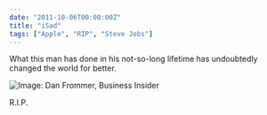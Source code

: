 ```yaml
---
date: "2011-10-06T00:00:00Z"
title: "iSad"
tags: ["Apple", "RIP", "Steve Jobs"]
---
```


What this man has done in his not-so-long lifetime has undoubtedly changed the world for better.

<!--more-->

![](img:1.bp.blogspot.com/-m2waMuaxHNw/To18kbpFVTI/AAAAAAAAJ4o/j6vVr6SU_5w/s1600/steve-jobs.jpg "Image: Dan Frommer, Business Insider")

R.I.P.

